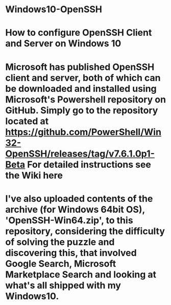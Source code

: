 # Windows10-OpenSSH
# How to configure OpenSSH Client and Server on Windows 10 
# Microsoft has published OpenSSH client and server, both of which can be downloaded and installed using Microsoft's Powershell repository on GitHub. Simply go to the repository located at https://github.com/PowerShell/Win32-OpenSSH/releases/tag/v7.6.1.0p1-Beta For detailed instructions see the Wiki here
# I've also uploaded contents of the archive (for Windows 64bit OS), 'OpenSSH-Win64.zip', to this repository, considering the difficulty of solving the puzzle and discovering this, that involved Google Search, Microsoft Marketplace Search and looking at what's all shipped with my Windows10. 
